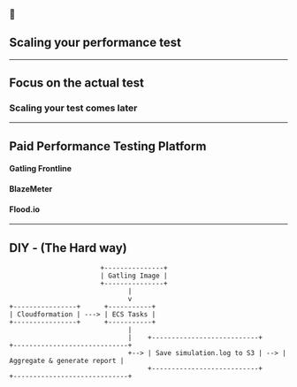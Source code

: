 <!-- sectionTitle: 7. Scaling your performance -->
<!--note
- Now scaling your test is some thing you would think about when your application is going to be public facing. 

- Internal applications or services won't apply as much here.
-->
### 🔎
## Scaling your performance test

---
<!--note
- You should focus majority of your time on the actual tests itself and not how to scale the test because there are already tools and platforms out there that can do it for you.

- The question you should be asking yourself first is, are you even ready to scale? It could be that your test already gives you a good enough indicator on how your API is performing, then scaling may not be a high priority.

- On the flipside if your tests are not giving you any valuable data or feedback then you should focus more on the tests and we've already talked about a lot of these earlier in the talk such as defining a goal, having appropriate monitoring and logging in place and ensuring your performance test suite make sense so that it exercises as many part of your system as possible.
-->
## Focus on the actual test
### Scaling your test comes later

---
<!--note
- Here are some paid services out there, I'm sure there are many more. 

- Gatling Frontline obviously supports gatling quite nicely, you can deploy it yourself there is already a pre-made image on AWS which you can just spin up and pay by the hour. 

- Blazemeter and flood.io also supports gatling but in addition it supports a few other load testing tools like selenium, jMeter, ruby and element

- The features offered by these services are relatively comparable, reports all looks fairly nice, so definitely try it out before making a decision

- But if you are like me and find your use case or situation to be quite unique and complex, then you can absolutely scale your own performance tests
-->
## Paid Performance Testing Platform

#### Gatling Frontline
#### BlazeMeter
#### Flood.io

---
<!--note
- So here is what we did at a very very high level

- We built a gatling image with all the dependencies preinstalled

- We check out the test suite via git when the ECS task gets initialized by our cloudformation script

- The test starts running as soon as the task becomes active and the results or simulation.logs in our case gets saved to a S3 bucket

- We leveraged a nice feature from gatling where you can append the simulation logs from different machines together to form a master report. If you are doing this yourself make sure you are not overriding the logs.

- and thats how we went about scaling our test and performing our live internet testing across 5 different regions, and each region had 5 instances creating load
-->

## DIY - (The Hard way)

```text
                       +---------------+
                       | Gatling Image |
                       +---------------+
                              |
                              v
+----------------+      +-----------+
| Cloudformation | ---> | ECS Tasks |
+----------------+      +-----------+
                              |
                              |    +---------------------------+     +-----------------------------+
                              +--> | Save simulation.log to S3 | --> | Aggregate & generate report |
                                   +---------------------------+     +-----------------------------+

```
